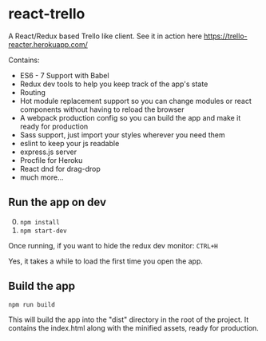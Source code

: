 # react-trello
A React/Redux based Trello like client. 
See it in action here https://trello-reacter.herokuapp.com/

Contains: 
* ES6 - 7 Support with Babel
* Redux dev tools to help you keep track of the app's state
* Routing
* Hot module replacement support so you can change modules or react components without having to reload the browser
* A webpack production config so you can build the app and make it ready for production
* Sass support, just import your styles wherever you need them
* eslint to keep your js readable
* express.js server
* Procfile for Heroku
* React dnd for drag-drop
* much more...


## Run the app on dev

0. ```npm install```
0. ```npm start-dev```

Once running, if you want to hide the redux dev monitor: ```CTRL+H```

Yes, it takes a while to load the first time you open the app.

## Build the app
```npm run build```

This will build the app into the "dist" directory in the root of the project. It contains the index.html along with the minified assets, ready for production.
